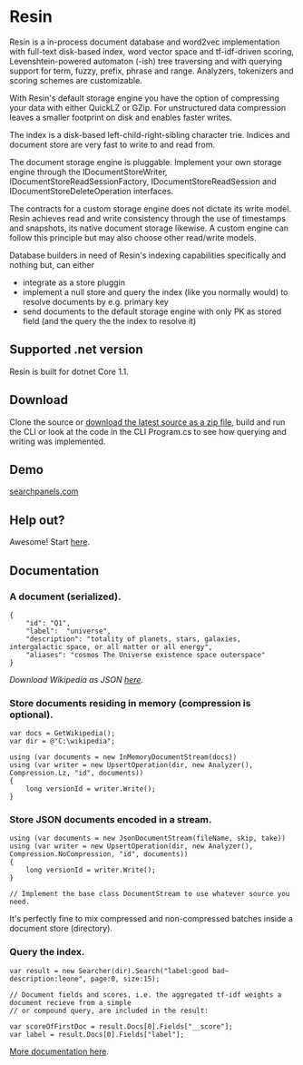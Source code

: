 # Resin
Resin is a in-process document database and word2vec implementation with full-text disk-based index, word vector space and tf-idf-driven scoring, Levenshtein-powered automaton (-ish) tree traversing and with querying support for term, fuzzy, prefix, phrase and range. Analyzers, tokenizers and scoring schemes are customizable.

With Resin's default storage engine you have the option of compressing your data with either QuickLZ or GZip. For unstructured data compression leaves a smaller footprint on disk and enables faster writes.

The index is a disk-based left-child-right-sibling character trie. Indices and document store are very fast to write to and read from.

The document storage engine is pluggable. Implement your own storage engine through the IDocumentStoreWriter, IDocumentStoreReadSessionFactory, IDocumentStoreReadSession and IDocumentStoreDeleteOperation interfaces.

The contracts for a custom storage engine does not dictate its write model. Resin achieves read and write consistency through the use of timestamps and snapshots, its native document storage likewise. A custom engine can follow this principle but may also choose other read/write models.

Database builders in need of Resin's indexing capabilities specifically and nothing but, can either 
- integrate as a store pluggin
- implement a null store and query the index (like you normally would) to resolve documents by e.g. primary key
- send documents to the default storage engine with only PK as stored field (and the query the the index to resolve it)

## Supported .net version
Resin is built for dotnet Core 1.1.

## Download
Clone the source or [download the latest source as a zip file](https://github.com/kreeben/resin/archive/master.zip), build and run the CLI or look at the code in the CLI Program.cs to see how querying and writing was implemented.

## Demo
[searchpanels.com](http://searchpanels.com)  

## Help out?
Awesome! Start [here](https://github.com/kreeben/resin/issues).

## Documentation
### A document (serialized).

	{
		"id": "Q1",
		"label":  "universe",
		"description": "totality of planets, stars, galaxies, intergalactic space, or all matter or all energy",
		"aliases": "cosmos The Universe existence space outerspace"
	}

_Download Wikipedia as JSON [here](https://dumps.wikimedia.org/wikidatawiki/entities/)._

### Store documents residing in memory (compression is optional).

	var docs = GetWikipedia();
	var dir = @"C:\wikipedia";
	
	using (var documents = new InMemoryDocumentStream(docs))
	using (var writer = new UpsertOperation(dir, new Analyzer(), Compression.Lz, "id", documents))
	{
		long versionId = writer.Write();
	}
	
### Store JSON documents encoded in a stream.

	using (var documents = new JsonDocumentStream(fileName, skip, take))
	using (var writer = new UpsertOperation(dir, new Analyzer(), Compression.NoCompression, "id", documents))
	{
		long versionId = writer.Write();
	}

	// Implement the base class DocumentStream to use whatever source you need.

It's perfectly fine to mix compressed and non-compressed batches inside a document store (directory).
	
### Query the index.
<a name="inproc" id="inproc"></a>

	var result = new Searcher(dir).Search("label:good bad~ description:leone", page:0, size:15);

	// Document fields and scores, i.e. the aggregated tf-idf weights a document recieve from a simple 
	// or compound query, are included in the result:

	var scoreOfFirstDoc = result.Docs[0].Fields["__score"];
	var label = result.Docs[0].Fields["label"];

[More documentation here](https://github.com/kreeben/resin/wiki). 
